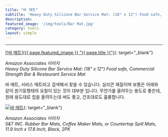 ```yaml
---
title: "바 매트"
subtitle: 'Heavy Duty Silicone Bar Service Mat: (18" x 12") Food safe, Commercial Strength Bar & Restaurant Service Mat'
description:
featured_image: '/img/tools/Bar Mat.jpg'
category: tools
layout: simple
---
```


***

[![바 매트]({{ page.featured_image }} "{{ page.title }}")](https://amzn.to/3gjol11){: target="_blank"}

*Amazon Associates 이미지*<br>
*Heavy Duty Silicone Bar Service Mat: (18" x 12") Food safe, Commercial Strength Bar & Restaurant Service Mat*

바 매트, 서비스 매트라고 검색해서 찾을 수 있습니다. 실리콘 재질이며 보통은 아래와 같이 원기둥형태의 요철이 있는 것이 대부분 입니다. 무언가를 올려두는 용도로 좋은데, 원래 용도대로 컵을 올려두는데 써도 좋고, 건조대로도 훌륭합니다.

[![바 매트](//ws-na.amazon-adsystem.com/widgets/q?_encoding=UTF8&ASIN=B078TMTK56&Format=_SL500_&ID=AsinImage&MarketPlace=US&ServiceVersion=20070822&WS=1&tag=mobilea068c33-20&language=en_US "스텝 드릴 비트")](https://amzn.to/3fYAOIr){: target="_blank"}

*Amazon Associates 이미지*<br>
*S&T INC. Rubber Bar Mats, Coffee Maker Mats, or Countertop Spill Mats, 11.9 Inch x 17.8 Inch, Black, 2PK*
